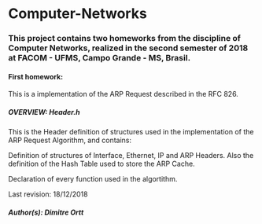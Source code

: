# Computer-Networks

### This project contains two homeworks from the discipline of Computer Networks, realized in the second semester of 2018 at FACOM - UFMS, Campo Grande - MS, Brasil.
#### First homework:
This is a implementation of the ARP
Request described in the RFC 826.

##### OVERVIEW: Header.h
This is the Header definition of
structures used in the implementation
of the ARP Request Algorithm, and 
contains:

Definition of structures of Interface,
Ethernet, IP and ARP Headers.
Also the definition of the Hash Table
used to store the ARP Cache.

Declaration of every function used
in the algortithm.

Last revision: 18/12/2018

##### Author(s): Dimitre Ortt
